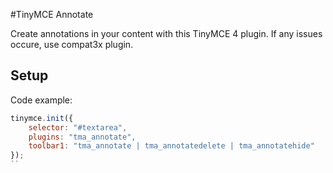 #TinyMCE Annotate

Create annotations in your content with this TinyMCE 4 plugin.
If any issues occure, use compat3x plugin.

## Setup
Code example:
```javascript
tinymce.init({
    selector: "#textarea",
    plugins: "tma_annotate",
    toolbar1: "tma_annotate | tma_annotatedelete | tma_annotatehide"
});
``
